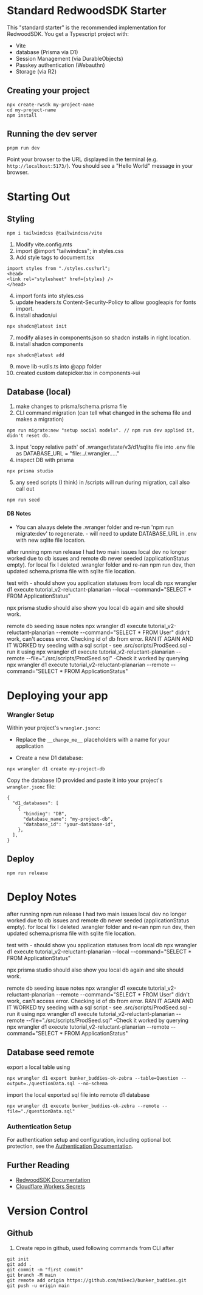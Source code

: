 # Standard RedwoodSDK Starter

This "standard starter" is the recommended implementation for RedwoodSDK. You get a Typescript project with:

- Vite
- database (Prisma via D1)
- Session Management (via DurableObjects)
- Passkey authentication (Webauthn)
- Storage (via R2)

## Creating your project

```shell
npx create-rwsdk my-project-name
cd my-project-name
npm install
```

## Running the dev server

```shell
pnpm run dev
```

Point your browser to the URL displayed in the terminal (e.g. `http://localhost:5173/`). You should see a "Hello World" message in your browser.

# Starting Out
## Styling
```
npm i tailwindcss @tailwindcss/vite
```
1. Modify vite.config.mts
2. import @import "tailwindcss"; in styles.css
3. Add style tags to document.tsx
```
import styles from "./styles.css?url";
<head>
<link rel="stylesheet" href={styles} />
</head>
```
4. import fonts into styles.css
5. update headers.ts Content-Security-Policy to allow googleapis for fonts import.
6. install shadcn/ui
```
npx shadcn@latest init
```
7. modify aliases in components.json so shadcn installs in right location.
8. install shadcn components
```
npx shadcn@latest add
```
9. move lib->utils.ts into @app folder
10. created custom datepicker.tsx in components->ui

## Database (local)
1. make changes to prisma/schema.prisma file
2. CLI command migration (can tell what changed in the schema file and makes a migration)
```
npm run migrate:new "setup social models". // npm run dev applied it, didn't reset db.
```
3. input 'copy relative path' of .wranger/state/v3/d1/sqlite file into .env file as DATABASE_URL = "file:../.wrangler....."
4. inspect DB with prisma
```
npx prisma studio
```
5. any seed scripts (I think) in /scripts will run during migration, call also call out
```
npm run seed
```

#### DB Notes
* You can always delete the .wranger folder and re-run 'npm run migrate:dev' to regenerate. - will need to update DATABASE_URL in .env with new sqlite file location.

after running npm run release I had two main issues
local dev no longer worked due to db issues and remote db never seeded (applicationStatus empty).
for local fix I deleted .wrangler folder and re-ran npm run dev, then updated schema.prisma file with sqlite file location.

test with - should show you application statuses from local db
npx wrangler d1 execute tutorial_v2-reluctant-planarian --local --command="SELECT * FROM ApplicationStatus"

npx prisma studio should also show you local db again and site should work.

remote db seeding issue notes
npx wrangler d1 execute tutorial_v2-reluctant-planarian --remote --command="SELECT * FROM User"
didn't work, can't access error. Checking id of db from error.
RAN IT AGAIN AND IT WORKED
try seeding with a sql script - see .src/scripts/ProdSeed.sql
-run it using
npx wrangler d1 execute tutorial_v2-reluctant-planarian --remote --file="./src/scripts/ProdSeed.sql"
-Check it worked by querying
npx wrangler d1 execute tutorial_v2-reluctant-planarian --remote --command="SELECT * FROM ApplicationStatus"



# Deploying your app

### Wrangler Setup

Within your project's `wrangler.jsonc`:

- Replace the `__change_me__` placeholders with a name for your application

- Create a new D1 database:

```shell
npx wrangler d1 create my-project-db
```

Copy the database ID provided and paste it into your project's `wrangler.jsonc` file:

```jsonc
{
  "d1_databases": [
    {
      "binding": "DB",
      "database_name": "my-project-db",
      "database_id": "your-database-id",
    },
  ],
}
```

## Deploy
```
npm run release
```

# Deploy Notes
after running npm run release I had two main issues
local dev no longer worked due to db issues and remote db never seeded (applicationStatus empty).
for local fix I deleted .wrangler folder and re-ran npm run dev, then updated schema.prisma file with sqlite file location.

test with - should show you application statuses from local db
npx wrangler d1 execute tutorial_v2-reluctant-planarian --local --command="SELECT * FROM ApplicationStatus"

npx prisma studio should also show you local db again and site should work.

remote db seeding issue notes
npx wrangler d1 execute tutorial_v2-reluctant-planarian --remote --command="SELECT * FROM User"
didn't work, can't access error. Checking id of db from error.
RAN IT AGAIN AND IT WORKED
try seeding with a sql script - see .src/scripts/ProdSeed.sql
-run it using
npx wrangler d1 execute tutorial_v2-reluctant-planarian --remote --file="./src/scripts/ProdSeed.sql"
-Check it worked by querying
npx wrangler d1 execute tutorial_v2-reluctant-planarian --remote --command="SELECT * FROM ApplicationStatus"

## Database seed remote
export a local table using
```shell
npx wrangler d1 export bunker_buddies-ok-zebra --table=Question --output=./questionData.sql --no-schema
```

import the local exported sql file into remote d1 database
```shell
npx wrangler d1 execute bunker_buddies-ok-zebra --remote --file="./questionData.sql"
```




### Authentication Setup

For authentication setup and configuration, including optional bot protection, see the [Authentication Documentation](https://docs.rwsdk.com/core/authentication).

## Further Reading

- [RedwoodSDK Documentation](https://docs.rwsdk.com/)
- [Cloudflare Workers Secrets](https://developers.cloudflare.com/workers/runtime-apis/secrets/)

# Version Control
## Github
1. Create repo in github, used following commands from CLI after
```
git init
git add .
git commit -m "first commit"
git branch -M main
git remote add origin https://github.com/mikec3/bunker_buddies.git
git push -u origin main
```